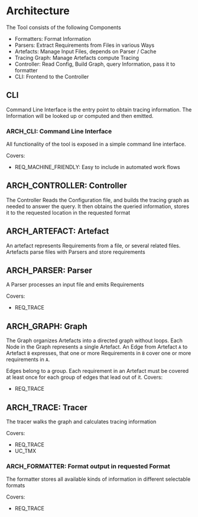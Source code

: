 # Architecture

The Tool consists of the following Components

*   Formatters:     Format Information
*   Parsers:        Extract Requirements from Files in various Ways
*   Artefacts:      Manage Input Files, depends on Parser / Cache
*   Tracing Graph:  Manage Artefacts compute Tracing
*   Controller:     Read Config, Build Graph, query Information, pass it to
                    formatter
*   CLI:            Frontend to the Controller




## CLI


Command Line Interface is the entry point to obtain tracing information. The
Information will be looked up or computed and then emitted.

### ARCH_CLI: Command Line Interface

All functionality of the tool is exposed in a simple command line interface.

Covers:
*  REQ_MACHINE_FRIENDLY: Easy to include in automated work flows

## ARCH_CONTROLLER: Controller

The Controller Reads the Configuration file, and builds the tracing graph as
needed to answer the query. It then obtains the queried information, stores it
to the requested location in the requested format


## ARCH_ARTEFACT: Artefact

An artefact represents Requirements from a file, or several related files.
Artefacts parse files with Parsers and store requirements

## ARCH_PARSER: Parser

A Parser processes an input file and emits Requirements

Covers:
*   REQ_TRACE

## ARCH_GRAPH: Graph

The Graph organizes Artefacts into a directed graph without loops.
Each Node in the Graph represents a single Artefact. An Edge from Artefact `A`
to Artefact `B` expresses, that one or more Requirements in `B` cover one or
more requirements in `A`.

Edges belong to a group. Each requirement in an Artefact must be covered at
least once for each group of edges that lead out of it.
Covers:
*   REQ_TRACE

## ARCH_TRACE: Tracer

The tracer walks the graph and calculates tracing information

Covers:
*   REQ_TRACE
*   UC_TMX

### ARCH_FORMATTER: Format output in requested Format

The formatter stores all available kinds of information in different
selectable formats

Covers:
*   REQ_TRACE

